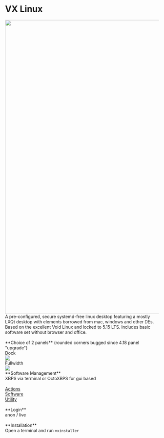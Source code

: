 # VX Linux
<img src="https://github.com/dessington/vx-linux/blob/main/desktop.png?raw=true" style="width:960px;">
A pre-configured, secure systemd-free linux desktop featuring a mostly LXQt desktop with elements borrowed from mac, windows and other DEs. Based on the excellent Void Linux and locked to 5.15 LTS. Includes basic software set without browser and office.<br>
<br>
**Choice of 2 panels** (rounded corners bugged since 4.18 panel "upgrade")<br>
Dock<br>
<img src="https://github.com/dessington/vx-linux/blob/main/panel-dock.png?raw=true"><br>
Fullwidth<br>
<img src="https://github.com/dessington/vx-linux/blob/main/panel-fullwidth.png?raw=true"><br>
**Software Management**<br>
XBPS via terminal or OctoXBPS for gui based<br>
<br>
<a href="https://github.com/dessington/vx-actions">Actions</a><br>
<a href="https://github.com/dessington/vx-software">Software</a><br>
<a href="https://github.com/dessington/vx-utils">Utility</a><br>
<br>
**Login**<br>
anon / live<br>
<br>
**Installation**<br>
Open a terminal and run <code>vxinstaller</code>
